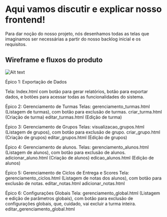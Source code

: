 <h1> Aqui vamos discutir e explicar nosso frontend!</h1> 

Para dar noção do nosso projeto, nós desenhamos todas as telas que imaginamos ser necessárias a partir do nosso backlog inicial e os requisitos. 
## Wireframe e fluxos do produto
![Alt text](image-7.png)

Épico 1: Exportação de Dados

Tela: Index.html com botão para gerar relatórios, botão para exportar dados, e botões para acessar todas as funcionalidades do sistema. 

Épico 2: Gerenciamento de Turmas
Telas:
gerenciamento_turmas.html (Listagem de turmas), com botão para exclusão de turmas.
criar_turma.html (Criação de turma)
editar_turmas.html (Edição de turma)

Épico 3: Gerenciamento de Grupos
Telas:
visualizacao_grupos.html (Listagem de grupos), com botão para exclusão de grupo.
criar_grupo.html (Criação de grupos)
editar_grupos.html (Edição de grupos)

Épico 4: Gerenciamento de alunos.
Telas:
gerenciamento_alunos.html (Listagem de alunos), com botão para exclusão de alunos.
adicionar_aluno.html (Criação de alunos)
edicao_alunos.html (Edição de alunos)

Épico 5: Gerenciamento de Ciclos de Entrega e Scores
Tela:
gerenciamento_ciclos.html (Listagem de notas dos alunos), com botão para exclusão de notas.
editar_notas.html
adicionar_notas.html

Épico 6: Configurações Globais
Tela:
gerenciamento_global.html (Listagem e edição de parâmetros globais), com botão para exclusão de configurações globais, que, cuidado, vai excluir a turma inteira. 
editar_gerenciamento_global.html
